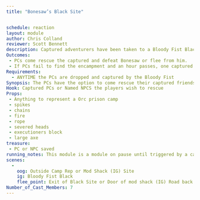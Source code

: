 ```yaml
---
title: "Bonesaw’s Black Site"


schedule: reaction
layout: module
author: Chris Colland
reviewer: Scott Bennett
description: Captured adventurers have been taken to a Bloody Fist Black Site with a cruel taskmaster, Jiren “Bonesaw” the Jailor for torture and possible sacrifice depending on the jailor’s mood.
Outcomes: 
 - PCs come rescue the captured and defeat Bonesaw or flee from him.   
 - If PCs fail to find the encampment and an hour passes, one captured will be sacrificed, Forget-It-Well’d, and sent to the circle. A surviving captured PC or NPC will be Spirit Marked with the blood of the sacrificed in the warpaint style of the Bloody Fist (3 Red Marks down the right side of face)
Requirements: 
  - ANYTIME the PCs are dropped and captured by the Bloody Fist
Synopsis: The PCs have the option to come rescue their captured friends for 1hr after the capture. The camp will be set up at different locations depending on how this module is ran. The first encounter with Bonesaw will be outside. Repeat visits to this campsite can be ran in the Mod Shack or outside depending on weather. 
Hook: Captured PCs or Named NPCS the players wish to rescue
Props: 
 - Anything to represent a Orc prison camp
 - spikes
 - chains
 - fire
 - rope
 - severed heads
 - executioners block
 - large axe
treasure: 
 - PC or NPC saved
running_notes: This module is a module on pause until triggered by a capture. Bonesaw is an especially cruel jailor and will demand blood sacrifices made to send a message. Set the camp up so there is only one real approach to getting in. If outside, tie the captured up with a rope/chain prop to something. The rope/chain can be undone with a key on Bonesaw’s body. The players can kill Bonesaw or drop him and search him for the key. If he is killed he is dead, the remainder rescue mods won’t have Bonesaw but will be filled in with more Bloody Fist Grunts/Shaman. The Shamans should focus on keeping Bonesaw alive to keep the player sin a stat of panic and disorder.  If more than 5 rescues are used the next will have a Raid Leader and 3 Honor Guard as a high threat trap to get more when they come. This will be a capture trap module, but the Honor Guards will be KBA as per their normal card and MO.
scenes: 
  - 
    oog: Outside Camp Rep or Mod Shack (IG) Site
    ig: Bloody Fist Black 
    flee_point: Exit of Black Site or Door of mod shack (IG) Road back to Town
Number_of_Cast_Members: 7
---
```




